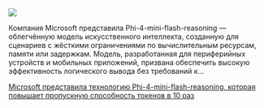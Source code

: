 <!--2025-07-12 14:27:27-->
<div class="yb">
  <div class="rss habr"><img src="https://habrastorage.org/getpro/habr/upload_files/b4a/40d/f6b/b4a40df6b52952aee28568d1a2486e2a.webp" /><p>Компания Microsoft представила Phi-4-mini-flash-reasoning — облегчённую модель искусственного интеллекта, созданную для сценариев с жёсткими ограничениями по вычислительным ресурсам, памяти или задержкам.&nbsp;Модель, разработанная для периферийных устройств и мобильных приложений, призвана обеспечить высокую эффективность логического вывода без требований к... <p class="titl"><a href="https://habr.com/ru/companies/bothub/news/927148/?utm_source=habrahabr&utm_medium=rss&utm_campaign=927148">Microsoft представила технологию Phi-4-mini-flash-reasoning, которая повышает пропускную способность токенов в 10 раз</a></p></div>
</div>
